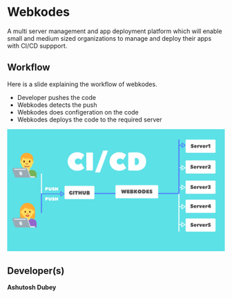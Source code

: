 # Webkodes
A multi server management and app deployment platform which will enable small and medium sized organizations to manage and deploy their apps with CI/CD suppport.

## Workflow
Here is a slide explaining the workflow of webkodes.
* Developer pushes the code
* Webkodes detects the push
* Webkodes does configeration on the code
* Webkodes deploys the code to the required server 

<img src="3.png" width="1000"/> 

## Developer(s)
**Ashutosh Dubey**
